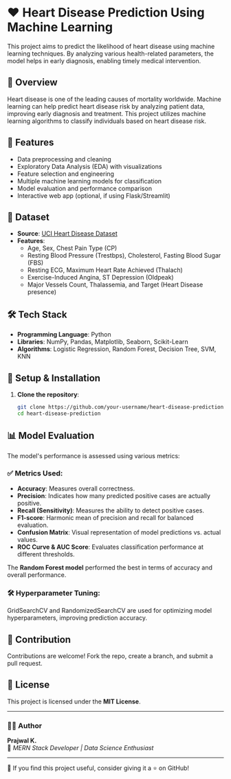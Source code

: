 # ❤️ Heart Disease Prediction Using Machine Learning

This project aims to predict the likelihood of heart disease using machine learning techniques. By analyzing various health-related parameters, the model helps in early diagnosis, enabling timely medical intervention.

## 📖 Overview
Heart disease is one of the leading causes of mortality worldwide. Machine learning can help predict heart disease risk by analyzing patient data, improving early diagnosis and treatment. This project utilizes machine learning algorithms to classify individuals based on heart disease risk.

## 🚀 Features
- Data preprocessing and cleaning
- Exploratory Data Analysis (EDA) with visualizations
- Feature selection and engineering
- Multiple machine learning models for classification
- Model evaluation and performance comparison
- Interactive web app (optional, if using Flask/Streamlit)

## 📂 Dataset
- **Source**: [UCI Heart Disease Dataset](https://github.com/prajjukorban/Heart-Disease-Prediction-Using-Machine-Learning/blob/main/heart-disease.csv)
- **Features**:
  - Age, Sex, Chest Pain Type (CP)
  - Resting Blood Pressure (Trestbps), Cholesterol, Fasting Blood Sugar (FBS)
  - Resting ECG, Maximum Heart Rate Achieved (Thalach)
  - Exercise-Induced Angina, ST Depression (Oldpeak)
  - Major Vessels Count, Thalassemia, and Target (Heart Disease presence)

## 🛠️ Tech Stack
- **Programming Language**: Python
- **Libraries**: NumPy, Pandas, Matplotlib, Seaborn, Scikit-Learn
- **Algorithms**: Logistic Regression, Random Forest, Decision Tree, SVM, KNN

## 🔧 Setup & Installation
1. **Clone the repository**:
   ```bash
   git clone https://github.com/your-username/heart-disease-prediction.git
   cd heart-disease-prediction


## 📊 Model Evaluation
The model's performance is assessed using various metrics:

### ✅ Metrics Used:
- **Accuracy**: Measures overall correctness.
- **Precision**: Indicates how many predicted positive cases are actually positive.
- **Recall (Sensitivity)**: Measures the ability to detect positive cases.
- **F1-score**: Harmonic mean of precision and recall for balanced evaluation.
- **Confusion Matrix**: Visual representation of model predictions vs. actual values.
- **ROC Curve & AUC Score**: Evaluates classification performance at different thresholds.

The **Random Forest model** performed the best in terms of accuracy and overall performance.

### 🛠️ Hyperparameter Tuning:
GridSearchCV and RandomizedSearchCV are used for optimizing model hyperparameters, improving prediction accuracy.


## 🤝 Contribution
Contributions are welcome! Fork the repo, create a branch, and submit a pull request.

## 📜 License
This project is licensed under the **MIT License**.

---

### 👨‍💻 Author
**Prajwal K.**  
🚀 *MERN Stack Developer | Data Science Enthusiast*

---

🌟 If you find this project useful, consider giving it a ⭐ on GitHub!

   
